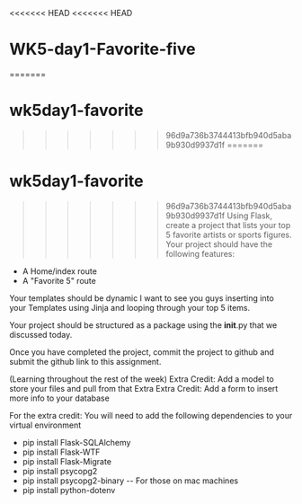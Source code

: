 <<<<<<< HEAD
<<<<<<< HEAD
# WK5-day1-Favorite-five
=======
# wk5day1-favorite
>>>>>>> 96d9a736b3744413bfb940d5aba9b930d9937d1f
=======
# wk5day1-favorite
>>>>>>> 96d9a736b3744413bfb940d5aba9b930d9937d1f
Using Flask, create a project that lists your top 5 favorite artists or sports figures. Your project should have the following features:

- A Home/index route
- A "Favorite 5" route


Your templates should be dynamic I want to see you guys inserting into your Templates using Jinja and looping through your top 5 items.



Your project should be structured as a package using the __init__.py that we discussed today.

Once you have completed the project, commit the project to github and submit the github link to this assignment.

(Learning throughout the rest of the week)
Extra Credit: Add a model to store your files and pull from that
Extra Extra Credit: Add a form to insert more info to your database

For the extra credit:
You will need to add the following dependencies to your virtual environment
- pip install Flask-SQLAlchemy
- pip install Flask-WTF
- pip install Flask-Migrate
- pip install psycopg2
- pip install psycopg2-binary -- For those on mac machines
- pip install python-dotenv
